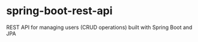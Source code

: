 # spring-boot-rest-api
REST API for managing users (CRUD operations) built with Spring Boot and JPA
